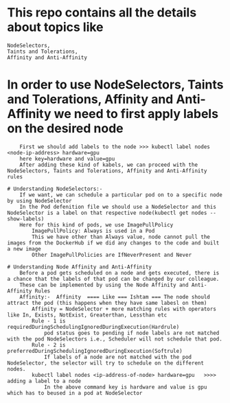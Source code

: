 # This repo contains all the details about topics like 
    NodeSelectors, 
    Taints and Tolerations, 
    Affinity and Anti-Affinity

# In order to use  NodeSelectors, Taints and Tolerations, Affinity and Anti-Affinity we need to first apply labels on the desired node
        First we should add labels to the node >>> kubectl label nodes <node-ip-address> hardware=gpu
        here key=hardware and value=gpu
        After adding these kind of kabels, we can proceed with the NodeSelectors, Taints and Tolerations, Affinity and Anti-Affinity rules

    # Understanding NodeSelectors:-
        If we want, we can schedule a particular pod on to a specific node by using NodeSelector
        In the Pod defenition file we should use a NodeSelector and this NodeSelector is a label on that respective node(kubectl get nodes --show-labels)
        Here for this kind of pods, we use ImagePullPolicy 
            ImagePullPolicy: Always is used in a Pod
            This we have other than Always value, node cannot pull the images from the DockerHub if we did any changes to the code and built a new image
            Other ImagePullPolicies are IfNeverPresent and Never

    # Understanding Node Affinity and Anti-Affinity
        Before a pod gets scheduled on a node and gets executed, there is a chance that the labels of that pod can be changed by our colleague.
        These can be implemented by using the Node Affinity and Anti-Affinity Rules
        Affinity:-  Affinity  ==== Like === Ishtam === The node should attract the pod (this happens when they have same labesl on them)
            Affinity = NodeSelector + more matching rules with operators like In, Exists, NotExist, Greaterthan, Lessthan etc
            Rule - 1 is requiredDuringSchedulingIgnoredDuringExecution(Hardrule)
                pod status goes to pending if node labels are not matched with the pod NodeSelectors i.e., Scheduler will not schedule that pod.
            Rule - 2 is preferredDuringSchedulingIgnoredDuringExecution(Softrule)
                If labels of a node are not matched with the pod NodeSelector, the selector will try to schedule on the different nodes.
            kubectl label nodes <ip-address-of-node> hardware=gpu   >>>> adding a label to a node
                In the above command key is hardware and value is gpu which has to beused in a pod at NodeSelector

        


            



